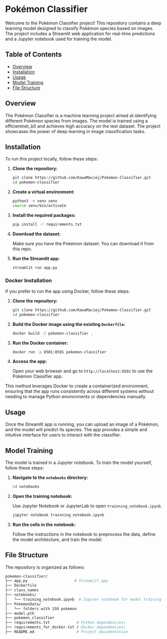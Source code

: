 # Pokémon Classifier

Welcome to the Pokémon Classifier project! This repository contains a deep learning model designed to classify Pokémon species based on images. The project includes a Streamlit web application for real-time predictions and a Jupyter notebook used for training the model.

## Table of Contents

- [Overview](#overview)
- [Installation](#installation)
- [Usage](#usage)
- [Model Training](#model-training)
- [File Structure](#file-structure)


## Overview

The Pokémon Classifier is a machine learning project aimed at identifying different Pokémon species from images. The model is trained using a efficientnet_b0 and achieves high accuracy on the test dataset. The project showcases the power of deep learning in image classification tasks.


## Installation

To run this project locally, follow these steps:

1. **Clone the repository:**

    ```bash
    git clone https://github.com/KawaMaciej/Pokemon-Classifier.git
    cd pokemon-classifier
    ```

2. **Create a virtual environment:**

    ```bash
    python3 -m venv venv
    source venv/bin/activate
    ```

3. **Install the required packages:**

    ```bash
    pip install -r requirements.txt
    ```

4. **Download the dataset:**

    Make sure you have the Pokémon dataset. You can download it from this repo.

5. **Run the Streamlit app:**

    ```bash
    streamlit run app.py
    ```
### Docker Installation

If you prefer to run the app using Docker, follow these steps:

1. **Clone the repository:**

    ```bash
    git clone https://github.com/KawaMaciej/Pokemon-Classifier.git
    cd pokemon-classifier
    ```

2. **Build the Docker image using the existing `Dockerfile`:**

    ```bash
    docker build -t pokemon-classifier .
    ```

3. **Run the Docker container:**

    ```bash
    docker run -p 8501:8501 pokemon-classifier
    ```

4. **Access the app:**

    Open your web browser and go to `http://localhost:8501` to use the Pokémon Classifier app.

This method leverages Docker to create a containerized environment, ensuring that the app runs consistently across different systems without needing to manage Python environments or dependencies manually.
## Usage

Once the Streamlit app is running, you can upload an image of a Pokémon, and the model will predict its species. The app provides a simple and intuitive interface for users to interact with the classifier.

## Model Training

The model is trained in a Jupyter notebook. To train the model yourself, follow these steps:

1. **Navigate to the `notebooks` directory:**

    ```bash
    cd notebooks
    ```

2. **Open the training notebook:**

    Use Jupyter Notebook or JupyterLab to open `trainning_notebook.ipynb`.

    ```bash
    jupyter notebook trainning_notebook.ipynb
    ```

3. **Run the cells in the notebook:**

    Follow the instructions in the notebook to preprocess the data, define the model architecture, and train the model.

## File Structure

The repository is organized as follows:

```bash
pokemon-classifier/
├── app.py                     # Streamlit app
├── Dockerfile
├── class_names                   
├── notebooks/
│   └── training_notebook.ipynb  # Jupyter notebook for model training
├── PokemonData/
│   └── folders with 150 pokemon
├── model.pth
├── pokemon_classifier
├── requirements.txt            # Python dependencies\
├── requirements_for_docker.txt # Docker dependencies\
├── README.md                   # Project documentation
```
